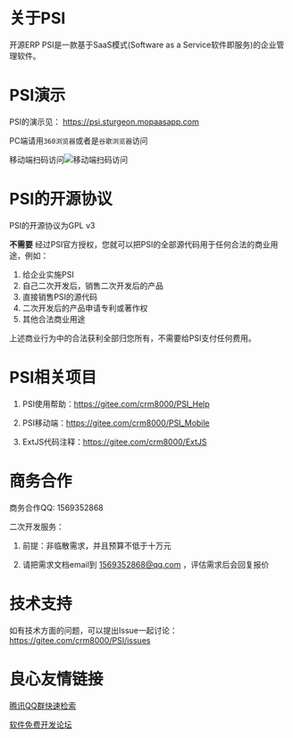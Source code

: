 # 关于PSI

开源ERP PSI是一款基于SaaS模式(Software as a Service软件即服务)的企业管理软件。

# PSI演示

PSI的演示见： https://psi.sturgeon.mopaasapp.com 

PC端请用`360浏览器`或者是`谷歌浏览器`访问
 
移动端扫码访问![移动端扫码访问](PSI_Mobile_URL.png)

# PSI的开源协议

PSI的开源协议为GPL v3

**不需要** 经过PSI官方授权，您就可以把PSI的全部源代码用于任何合法的商业用途，例如：
1. 给企业实施PSI
2. 自己二次开发后，销售二次开发后的产品
3. 直接销售PSI的源代码
4. 二次开发后的产品申请专利或著作权
5. 其他合法商业用途

上述商业行为中的合法获利全部归您所有，不需要给PSI支付任何费用。

# PSI相关项目

1. PSI使用帮助：https://gitee.com/crm8000/PSI_Help

2. PSI移动端：https://gitee.com/crm8000/PSI_Mobile

3. ExtJS代码注释：https://gitee.com/crm8000/ExtJS

# 商务合作

商务合作QQ: 1569352868

二次开发服务：

1. 前提：非临散需求，并且预算不低于十万元

2. 请把需求文档email到 1569352868@qq.com ，评估需求后会回复报价

# 技术支持

如有技术方面的问题，可以提出Issue一起讨论：https://gitee.com/crm8000/PSI/issues

 # 良心友情链接

[腾讯QQ群快速检索](http://u.720life.cn/s/8cf73f7c)

[软件免费开发论坛](http://u.720life.cn/s/bbb01dc0)